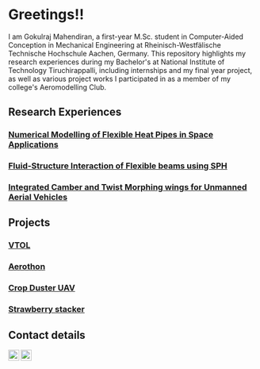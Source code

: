 # Greetings!! 
I am Gokulraj Mahendiran, a first-year M.Sc. student in Computer-Aided Conception in Mechanical Engineering at Rheinisch-Westfälische Technische Hochschule Aachen, Germany. This repository highlights my research experiences during my Bachelor's at National Institute of Technology Tiruchirappalli, including internships and my final year project, as well as various project works I participated in as a member of my college's Aeromodelling Club.


## Research Experiences

### [Numerical Modelling of Flexible Heat Pipes in Space Applications](https://github.com/gokulraj-m02/gokulraj-m02/blob/main/Research%20Experience/Numerical%20Modelling%20of%20Flexible%20Heat%20Pipes%20in%20Space%20Applications.md)

### [Fluid-Structure Interaction of Flexible beams using SPH](https://github.com/gokulraj-m02/gokulraj-m02/blob/main/Research%20Experience/Fluid-Structure%20Interaction%20of%20Flexible%20beams%20using%20Smoothed-Particle%20Hydrodynamics.md)

### [Integrated Camber and Twist Morphing wings for Unmanned Aerial Vehicles](https://github.com/gokulraj-m02/gokulraj-m02/blob/main/Research%20Experience/Integrated%20Camber%20and%20Twist%20Morphing%20Wing%20for%20Unmanned-Aerial%20Vehicles.md)


## Projects

### [VTOL](https://github.com/gokulraj-m02/gokulraj-m02/blob/main/Projects/VTOL.md)

### [Aerothon](https://github.com/gokulraj-m02/gokulraj-m02/blob/main/Projects/Aerothon%20'22.md)

### [Crop Duster UAV](https://github.com/gokulraj-m02/gokulraj-m02/blob/main/Projects/Crop%20Duster%20UAV.md)

### [Strawberry stacker](https://github.com/gokulraj-m02/gokulraj-m02/blob/main/Projects/Strawberry%20Stacker.md)


<!-- ### [Design of Amphibian Aircraft](https://github.com/gokulraj-m-nitt/Research_Internships/tree/804deca3596f7cc70ed94644bbd8d7ca552e38b4/Design%20of%20Amphibian%20Aircraft) -->


## Contact details
[<img align="left" alt="GokulrajMahendiran | LinkedIn" width="22px" src="https://cdn.jsdelivr.net/npm/simple-icons@v3/icons/linkedin.svg" />](https://www.linkedin.com/in/gokulraj-m-rwth/)
[<img align="left" alt="GokulrajMahendiran | Mail" width="22px" src="https://cdn.jsdelivr.net/npm/simple-icons@v3/icons/gmail.svg" />](mailto:gokulraj.mahendiran@rwth-aachen.de)


<!--## Hi there 👋


**gokulraj-m02/gokulraj-m02** is a ✨ _special_ ✨ repository because its `README.md` (this file) appears on your GitHub profile.

Here are some ideas to get you started:

- 🔭 I’m currently working on ...
- 🌱 I’m currently learning ...
- 👯 I’m looking to collaborate on ...
- 🤔 I’m looking for help with ...
- 💬 Ask me about ...
- 📫 How to reach me: ...
- 😄 Pronouns: ...
- ⚡ Fun fact: ...
-->
